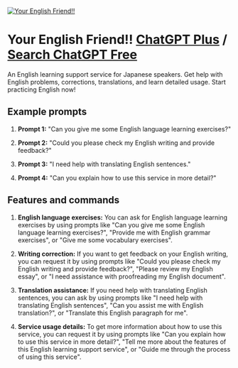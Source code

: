 
[![Your English Friend!!](null)](https://chat.openai.com/g/g-IR8iTwx5u-your-english-friend)

# Your English Friend!! [ChatGPT Plus](https://chat.openai.com/g/g-IR8iTwx5u-your-english-friend) / [Search ChatGPT Free](https://gptcall.net/index.html#/?search=Your%20English%20Friend!!)

An English learning support service for Japanese speakers. Get help with English problems, corrections, translations, and learn detailed usage. Start practicing English now!

## Example prompts

1. **Prompt 1:** "Can you give me some English language learning exercises?"

2. **Prompt 2:** "Could you please check my English writing and provide feedback?"

3. **Prompt 3:** "I need help with translating English sentences."

4. **Prompt 4:** "Can you explain how to use this service in more detail?"


## Features and commands

1. **English language exercises:** You can ask for English language learning exercises by using prompts like "Can you give me some English language learning exercises?", "Provide me with English grammar exercises", or "Give me some vocabulary exercises". 

2. **Writing correction:** If you want to get feedback on your English writing, you can request it by using prompts like "Could you please check my English writing and provide feedback?", "Please review my English essay", or "I need assistance with proofreading my English document".

3. **Translation assistance:** If you need help with translating English sentences, you can ask by using prompts like "I need help with translating English sentences", "Can you assist me with English translation?", or "Translate this English paragraph for me".

4. **Service usage details:** To get more information about how to use this service, you can request it by using prompts like "Can you explain how to use this service in more detail?", "Tell me more about the features of this English learning support service", or "Guide me through the process of using this service".


